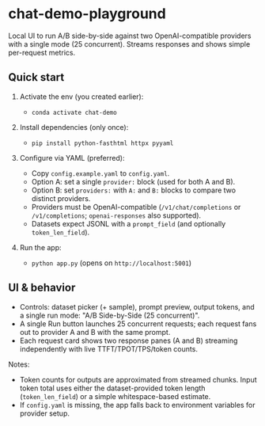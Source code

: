# chat-demo-playground

Local UI to run A/B side-by-side against two OpenAI-compatible providers with a single mode (25 concurrent). Streams responses and shows simple per-request metrics.

## Quick start

1) Activate the env (you created earlier):

   - `conda activate chat-demo`

2) Install dependencies (only once):

   - `pip install python-fasthtml httpx pyyaml`

3) Configure via YAML (preferred):

   - Copy `config.example.yaml` to `config.yaml`.
   - Option A: set a single `provider:` block (used for both A and B).
   - Option B: set `providers:` with `A:` and `B:` blocks to compare two distinct providers.
   - Providers must be OpenAI-compatible (`/v1/chat/completions` or `/v1/completions`; `openai-responses` also supported).
   - Datasets expect JSONL with a `prompt_field` (and optionally `token_len_field`).

4) Run the app:

   - `python app.py` (opens on `http://localhost:5001`)

## UI & behavior

- Controls: dataset picker (+ sample), prompt preview, output tokens, and a single run mode: "A/B Side-by-Side (25 concurrent)".
- A single Run button launches 25 concurrent requests; each request fans out to provider A and B with the same prompt.
- Each request card shows two response panes (A and B) streaming independently with live TTFT/TPOT/TPS/token counts.

Notes:

- Token counts for outputs are approximated from streamed chunks. Input token total uses either the dataset-provided token length (`token_len_field`) or a simple whitespace-based estimate.
- If `config.yaml` is missing, the app falls back to environment variables for provider setup.
